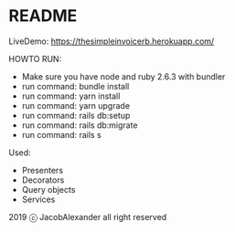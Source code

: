 # README

LiveDemo: https://thesimpleinvoicerb.herokuapp.com/

HOWTO RUN:
* Make sure you have node and ruby 2.6.3 with bundler
* run command: bundle install
* run command: yarn install
* run command: yarn upgrade
* run command: rails db:setup
* run command: rails db:migrate
* run command: rails s


Used:
* Presenters
* Decorators
* Query objects
* Services



2019 ⓒ JacobAlexander all right reserved
